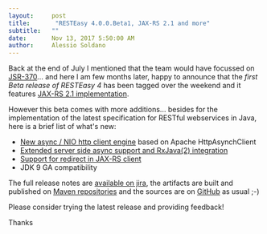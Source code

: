 ```yaml
---
layout:     post
title:       "RESTEasy 4.0.0.Beta1, JAX-RS 2.1 and more"
subtitle:   ""
date:       Nov 13, 2017 5:50:00 AM
author:     Alessio Soldano
---
```



                    



                    




Back at the end of July I mentioned that the team would have focussed on [JSR-370](https://jcp.org/en/jsr/detail?id=370)... and here I am few months later, happy to announce that the _first Beta release of RESTEasy 4_ has been tagged over the weekend and it features [JAX-RS 2.1 implementation](https://issues.jboss.org/browse/RESTEASY-1679).

However this beta comes with more additions... besides for the implementation of the latest specification for RESTful webservices in Java, here is a brief list of what&#39;s new:

*   [New async / NIO http client engine](https://issues.jboss.org/browse/RESTEASY-1025) based on Apache HttpAsynchClient
*   [Extended server side async support and RxJava(2) integration](https://issues.jboss.org/browse/RESTEASY-1701)
*   [Support for redirect in JAX-RS client](https://issues.jboss.org/browse/RESTEASY-1075)
*   JDK 9 GA compatibility

The full release notes are [available on jira](https://issues.jboss.org/secure/ReleaseNote.jspa?version=12335265&amp;styleName=Text&amp;projectId=12310560&amp;Create=Create), the artifacts are built and published on [Maven repositories](http://repo1.maven.org/maven2/org/jboss/resteasy/resteasy-jaxrs-all/4.0.0.Beta1/) and the sources are on [GitHub](https://github.com/resteasy/resteasy/tree/4.0.0.Beta1) as usual ;-)

Please consider trying the latest release and providing feedback!

Thanks




                    




                    

                    


                
